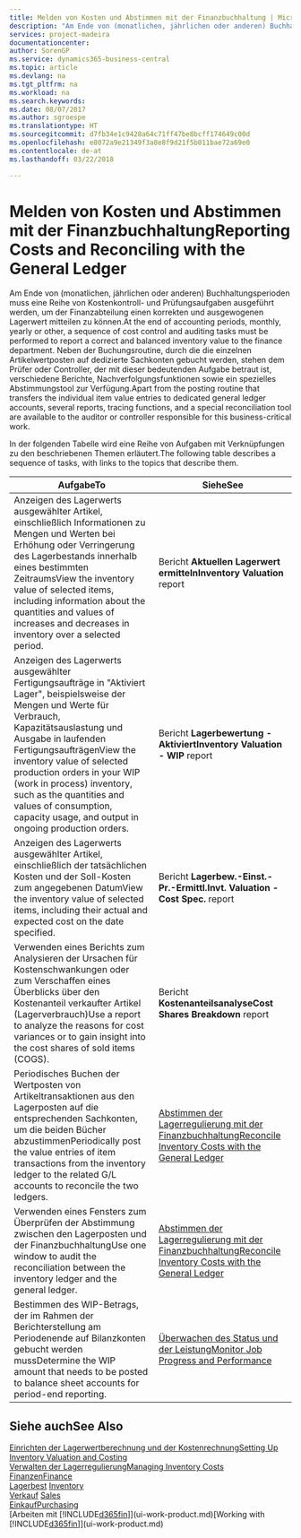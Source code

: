 ```yaml
---
title: Melden von Kosten und Abstimmen mit der Finanzbuchhaltung | Microsoft Docs
description: "Am Ende von (monatlichen, jährlichen oder anderen) Buchhaltungsperioden muss eine Reihe von Kostenkontroll- und Prüfungsaufgaben ausgeführt werden, um der Finanzabteilung einen korrekten und ausgewogenen Lagerwert mitteilen zu können. Neben der Buchungsroutine, durch die die einzelnen Artikelwertposten auf dedizierte Sachkonten gebucht werden, stehen dem Prüfer oder Controller, der mit dieser bedeutenden Aufgabe betraut ist, verschiedene Berichte, Nachverfolgungsfunktionen sowie ein spezielles Abstimmungstool zur Verfügung."
services: project-madeira
documentationcenter: 
author: SorenGP
ms.service: dynamics365-business-central
ms.topic: article
ms.devlang: na
ms.tgt_pltfrm: na
ms.workload: na
ms.search.keywords: 
ms.date: 08/07/2017
ms.author: sgroespe
ms.translationtype: HT
ms.sourcegitcommit: d7fb34e1c9428a64c71ff47be8bcff174649c00d
ms.openlocfilehash: e8072a9e21349f3a8e8f9d21f5b011bae72a69e0
ms.contentlocale: de-at
ms.lasthandoff: 03/22/2018

---
```

# <a name="reporting-costs-and-reconciling-with-the-general-ledger"></a><span data-ttu-id="14840-104">Melden von Kosten und Abstimmen mit der Finanzbuchhaltung</span><span class="sxs-lookup"><span data-stu-id="14840-104">Reporting Costs and Reconciling with the General Ledger</span></span>
<span data-ttu-id="14840-105">Am Ende von (monatlichen, jährlichen oder anderen) Buchhaltungsperioden muss eine Reihe von Kostenkontroll- und Prüfungsaufgaben ausgeführt werden, um der Finanzabteilung einen korrekten und ausgewogenen Lagerwert mitteilen zu können.</span><span class="sxs-lookup"><span data-stu-id="14840-105">At the end of accounting periods, monthly, yearly or other, a sequence of cost control and auditing tasks must be performed to report a correct and balanced inventory value to the finance department.</span></span> <span data-ttu-id="14840-106">Neben der Buchungsroutine, durch die die einzelnen Artikelwertposten auf dedizierte Sachkonten gebucht werden, stehen dem Prüfer oder Controller, der mit dieser bedeutenden Aufgabe betraut ist, verschiedene Berichte, Nachverfolgungsfunktionen sowie ein spezielles Abstimmungstool zur Verfügung.</span><span class="sxs-lookup"><span data-stu-id="14840-106">Apart from the posting routine that transfers the individual item value entries to dedicated general ledger accounts, several reports, tracing functions, and a special reconciliation tool are available to the auditor or controller responsible for this business-critical work.</span></span>  

 <span data-ttu-id="14840-107">In der folgenden Tabelle wird eine Reihe von Aufgaben mit Verknüpfungen zu den beschriebenen Themen erläutert.</span><span class="sxs-lookup"><span data-stu-id="14840-107">The following table describes a sequence of tasks, with links to the topics that describe them.</span></span>   

|<span data-ttu-id="14840-108">**Aufgabe**</span><span class="sxs-lookup"><span data-stu-id="14840-108">**To**</span></span>|<span data-ttu-id="14840-109">**Siehe**</span><span class="sxs-lookup"><span data-stu-id="14840-109">**See**</span></span>|  
|------------|-------------|  
|<span data-ttu-id="14840-110">Anzeigen des Lagerwerts ausgewählter Artikel, einschließlich Informationen zu Mengen und Werten bei Erhöhung oder Verringerung des Lagerbestands innerhalb eines bestimmten Zeitraums</span><span class="sxs-lookup"><span data-stu-id="14840-110">View the inventory value of selected items, including information about the quantities and values of increases and decreases in inventory over a selected period.</span></span>|<span data-ttu-id="14840-111">Bericht **Aktuellen Lagerwert ermitteln**</span><span class="sxs-lookup"><span data-stu-id="14840-111">**Inventory Valuation** report</span></span>|  
|<span data-ttu-id="14840-112">Anzeigen des Lagerwerts ausgewählter Fertigungsaufträge in "Aktiviert Lager", beispielsweise der Mengen und Werte für Verbrauch, Kapazitätsauslastung und Ausgabe in laufenden Fertigungsaufträgen</span><span class="sxs-lookup"><span data-stu-id="14840-112">View the inventory value of selected production orders in your WIP (work in process) inventory, such as the quantities and values of consumption, capacity usage, and output in ongoing production orders.</span></span>|<span data-ttu-id="14840-113">Bericht **Lagerbewertung - Aktiviert**</span><span class="sxs-lookup"><span data-stu-id="14840-113">**Inventory Valuation - WIP** report</span></span>|  
|<span data-ttu-id="14840-114">Anzeigen des Lagerwerts ausgewählter Artikel, einschließlich der tatsächlichen Kosten und der Soll-Kosten zum angegebenen Datum</span><span class="sxs-lookup"><span data-stu-id="14840-114">View the inventory value of selected items, including their actual and expected cost on the date specified.</span></span>|<span data-ttu-id="14840-115">Bericht **Lagerbew.-Einst.-Pr.-Ermittl.**</span><span class="sxs-lookup"><span data-stu-id="14840-115">**Invt. Valuation - Cost Spec.** report</span></span>|  
|<span data-ttu-id="14840-116">Verwenden eines Berichts zum Analysieren der Ursachen für Kostenschwankungen oder zum Verschaffen eines Überblicks über den Kostenanteil verkaufter Artikel (Lagerverbrauch)</span><span class="sxs-lookup"><span data-stu-id="14840-116">Use a report to analyze the reasons for cost variances or to gain insight into the cost shares of sold items (COGS).</span></span>|<span data-ttu-id="14840-117">Bericht **Kostenanteilsanalyse**</span><span class="sxs-lookup"><span data-stu-id="14840-117">**Cost Shares Breakdown** report</span></span>|  
|<span data-ttu-id="14840-118">Periodisches Buchen der Wertposten von Artikeltransaktionen aus den Lagerposten auf die entsprechenden Sachkonten, um die beiden Bücher abzustimmen</span><span class="sxs-lookup"><span data-stu-id="14840-118">Periodically post the value entries of item transactions from the inventory ledger to the related G/L accounts to reconcile the two ledgers.</span></span>|[<span data-ttu-id="14840-119">Abstimmen der Lagerregulierung mit der Finanzbuchhaltung</span><span class="sxs-lookup"><span data-stu-id="14840-119">Reconcile Inventory Costs with the General Ledger</span></span>](finance-how-to-post-inventory-costs-to-the-general-ledger.md)|  
|<span data-ttu-id="14840-120">Verwenden eines Fensters zum Überprüfen der Abstimmung zwischen den Lagerposten und der Finanzbuchhaltung</span><span class="sxs-lookup"><span data-stu-id="14840-120">Use one window to audit the reconciliation between the inventory ledger and the general ledger.</span></span>|[<span data-ttu-id="14840-121">Abstimmen der Lagerregulierung mit der Finanzbuchhaltung</span><span class="sxs-lookup"><span data-stu-id="14840-121">Reconcile Inventory Costs with the General Ledger</span></span>](finance-how-to-post-inventory-costs-to-the-general-ledger.md)|  
|<span data-ttu-id="14840-122">Bestimmen des WIP-Betrags, der im Rahmen der Berichterstellung am Periodenende auf Bilanzkonten gebucht werden muss</span><span class="sxs-lookup"><span data-stu-id="14840-122">Determine the WIP amount that needs to be posted to balance sheet accounts for period-end reporting.</span></span>|[<span data-ttu-id="14840-123">Überwachen des Status und der Leistung</span><span class="sxs-lookup"><span data-stu-id="14840-123">Monitor Job Progress and Performance</span></span>](projects-how-monitor-progress-performance.md)|

## <a name="see-also"></a><span data-ttu-id="14840-124">Siehe auch</span><span class="sxs-lookup"><span data-stu-id="14840-124">See Also</span></span>  
[<span data-ttu-id="14840-125">Einrichten der Lagerwertberechnung und der Kostenrechnung</span><span class="sxs-lookup"><span data-stu-id="14840-125">Setting Up Inventory Valuation and Costing</span></span>](finance-set-up-inventory-valuation-and-costing.md)  
[<span data-ttu-id="14840-126">Verwalten der Lagerregulierung</span><span class="sxs-lookup"><span data-stu-id="14840-126">Managing Inventory Costs</span></span>](finance-manage-inventory-costs.md)  
[<span data-ttu-id="14840-127">Finanzen</span><span class="sxs-lookup"><span data-stu-id="14840-127">Finance</span></span>](finance.md)  
<span data-ttu-id="14840-128">[Lagerbest](inventory-manage-inventory.md) </span><span class="sxs-lookup"><span data-stu-id="14840-128">[Inventory](inventory-manage-inventory.md) </span></span>  
<span data-ttu-id="14840-129">[Verkauf](sales-manage-sales.md) </span><span class="sxs-lookup"><span data-stu-id="14840-129">[Sales](sales-manage-sales.md) </span></span>  
[<span data-ttu-id="14840-130">Einkauf</span><span class="sxs-lookup"><span data-stu-id="14840-130">Purchasing</span></span>](purchasing-manage-purchasing.md)  
<span data-ttu-id="14840-131">[Arbeiten mit [!INCLUDE[d365fin](includes/d365fin_md.md)]](ui-work-product.md)</span><span class="sxs-lookup"><span data-stu-id="14840-131">[Working with [!INCLUDE[d365fin](includes/d365fin_md.md)]](ui-work-product.md)</span></span>

